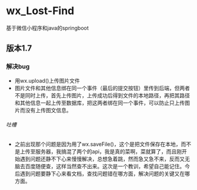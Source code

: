 # wx_Lost-Find
基于微信小程序和java的springboot

## 版本1.7

### 解决bug
* 用wx.upload()上传图片文件
* 图片文件和其他信息绑在同一个事件（最后的提交按钮）里传到后端，但两者不是同时上传，首先上传图片，上传成功后得到文件的本地路径，再把其路径和其他信息一起上传至数据库，把这两者绑在同一个事件，可以防止只上传图片而没有上传图文信息。
###### 吐槽
* 之前出现那个问题是因为用了wx.saveFile()，这个是把文件保存在本地，而不是上传至服务器，我搞混了两个的api，我是真的菜啊，菜就算了，而且刚开始遇到问题还静不下心来慢慢解决，总想急着跳，然而急又急不来，反而又无脑去百度随便查，这样当然查不出来。这次是一个教训，希望自己能记住。今后遇到问题要静下心来看文档，查找问题错在哪方面，解决问题的关键又在哪方面。
